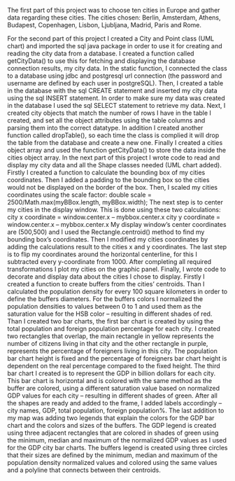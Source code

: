 The first part of this project was to choose ten cities in Europe and gather data regarding these cities. 
The cities chosen: Berlin, Amsterdam, Athens, Budapest, Copenhagen, Lisbon, Ljubljana, Madrid, Paris and Rome.

For the second part of this project I created a City and Point class (UML chart) and imported the sql java package 
in order to use it for creating and reading the city data from a database.
I created a function called getCityData() to use this for fetching and displaying the database connection results, my city data. 
In the static function, I connected the class to a database using jdbc and postgresql url connection (the password and username are defined by each user in postgreSQL). 
Then, I created a table in the database with the sql CREATE statement and inserted my city data using the sql INSERT statement.
In order to make sure my data was created in the database I used the sql SELECT statement to retrieve my data. 
Next, I created city objects that match the number of rows I have in the table I created, and set all the object attributes using the table columns and parsing them into the correct datatype. 
In addition I created another function called dropTable(), so each time the class is complied it will drop the table from the database and create a new one. 
Finally I created a cities object array and used the function getCityData() to store the data inside the cities object array.
In the next part of this project I wrote code to read and display my city data and all the Shape classes needed (UML chart added). 
Firstly I created a function to calculate the bounding box of my cities coordinates. 
Then I added a padding to the bounding box so the cities would not be displayed on the border of the box. 
Then, I scaled my cities coordinates using the scale factor: 
double scale = 2500/Math.max(myBBox.length, myBBox.width);
The next step is to center my cities in the display window. This is done using these two calculations:
city x coordinate = window.center.x – mybbox.center.x
city y coordinate = window.center.x – mybbox.center.x
My display window’s center coordinates are (500,500) and I used the Rectangle.centroid() method to find my bounding box’s coordinates. 
Then I modified my cities coordinates by adding the calculations result to the cities x and y coordinates. 
The last step is to flip my coordinates around the horizontal centerline, for this I subtracted every y-coordinate from 1000. 
After completing all required transformations I plot my cities on the graphic panel.
Finally, I wrote code to decorate and display data about the cities I chose to display. 
Firstly I created a function to create buffers from the cities’ centroids. 
Than I calculated the population density for every 100 square kilometers in order to define the buffers diameters. 
For the buffers colors I normalized the population densities to values between 0 to 1 and used them as the saturation value for the 
HSB color – resulting in different shades of red. Than I created two bar charts, the first bar chart is created by using the total population and foreign population percentage for each city. 
I created two rectangles that overlap, the main rectangle in yellow represents the number of citizens living in that city and the other rectangle in purple, represents the percentage of foreigners living in this city. 
The population bar chart height is fixed and the percentage of foreigners bar chart height is dependent on the real percentage compared to the fixed height. 
The third bar chart I created is to represent the GDP in billion dollars for each city. 
This bar chart is horizontal and is colored with the same method as the buffer are colored, using a different saturation value based on normalized GDP values for each city – resulting in different shades of green. 
After all the shapes are ready and added to the frame, I added labels accordingly – city names, GDP, total population, foreign population%. 
The last addition to my map was adding two legends that explain the colors for the GDP bar chart and the colors and sizes of the buffers. 
The GDP legend is created using three adjacent rectangles that are colored in shades of green using the minimum, median and maximum of the normalized GDP values as I used for the GDP city bar charts. 
The buffers legend is created using three circles that their sizes are defined by the minimum, median and maximum of the population density normalized values and colored using the same values and a polyline that connects between their centroids.
